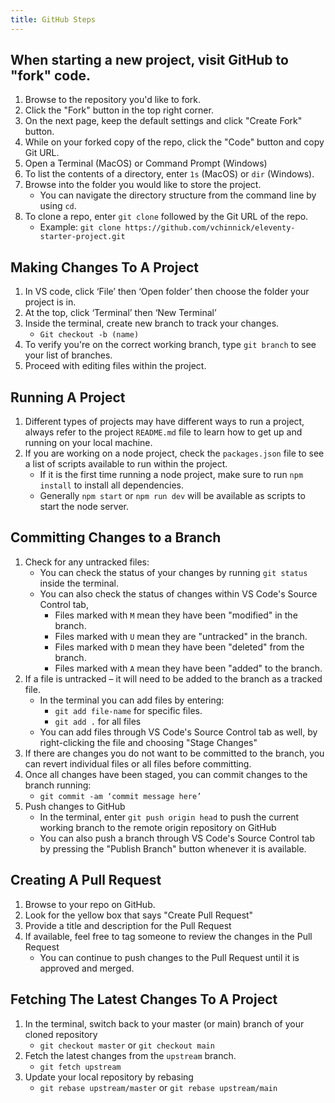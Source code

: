 ```yaml
---
title: GitHub Steps
---
```


## When starting a new project, visit GitHub to "fork" code.


1. Browse to the repository you'd like to fork.
2. Click the "Fork" button in the top right corner.
3. On the next page, keep the default settings and click "Create Fork" button.
4. While on your forked copy of the repo, click the "Code" button and copy Git URL.
5. Open a Terminal (MacOS) or Command Prompt (Windows)
6. To list the contents of a directory, enter `1s` (MacOS) or `dir` (Windows).
7. Browse into the folder you would like to store the project.
   - You can navigate the directory structure from the command line by using `cd`.
8. To clone a repo, enter `git clone` followed by the Git URL of the repo.
   - Example: `git clone https://github.com/vchinnick/eleventy-starter-project.git`

## Making Changes To A Project

1. In VS code, click ‘File’ then ‘Open folder’ then choose the folder your project is in.
2. At the top, click ‘Terminal’ then ‘New Terminal’
3. Inside the terminal, create new branch to track your changes.
    - `Git checkout -b (name)`
4. To verify you're on the correct working branch, type `git branch` to see your list of branches.
5. Proceed with editing files within the project.

## Running A Project

1.  Different types of projects may have different ways to run a project, always refer to the project `README.md` file to learn how to get up and running on your local machine.
2.  If  you are working on a node project, check the `packages.json` file to see a list of scripts available to run within the project.
    - If it is the first time running a node project, make sure to run `npm install` to install all dependencies.
    - Generally `npm start` or `npm run dev` will be available as scripts to start the node server.

## Committing Changes to a Branch

1. Check for any untracked files:
    - You can check the status of your changes by running `git status` inside the terminal.
    - You can also check the status of changes within VS Code's Source Control tab, 
      - Files marked with `M` mean they have been "modified" in the branch.
      - Files marked with `U` mean they are "untracked" in the branch.
      - Files marked with `D` mean they have been "deleted" from the branch.
      - Files marked with `A` mean they have been "added" to the branch.
2.  If a file is untracked – it will need to be added to the branch as a tracked file.
    - In the terminal you can add files by entering:
      - `git add file-name` for specific files.
      - `git add .` for all files
    - You can add files through VS Code's Source Control tab as well, by right-clicking the file and choosing "Stage Changes"
3. If there are changes you do not want to be committed to the branch, you can revert individual files or all files before committing.
4. Once all changes have been staged, you can commit changes to the branch running:
    - `git commit -am ‘commit message here’`
5. Push changes to GitHub
    - In the terminal, enter `git push origin head` to push the current working branch to the remote origin repository on GitHub
    - You can also push a branch through VS Code's Source Control tab by pressing the "Publish Branch" button whenever it is available.

## Creating A Pull Request

1.  Browse to your repo on GitHub.
2.  Look for the yellow box that says "Create Pull Request"
3. Provide a title and description for the Pull Request
4. If available, feel free to tag someone to review the changes in the Pull Request
    - You can continue to push changes to the Pull Request until it is approved and merged.


## Fetching The Latest Changes To A Project

1. In the terminal, switch back to your master (or main) branch of your cloned repository
    - `git checkout master` or `git checkout main`
2. Fetch the latest changes from the `upstream` branch.
    - `git fetch upstream`
3. Update your local repository by rebasing 
    - `git rebase upstream/master` or `git rebase upstream/main`

